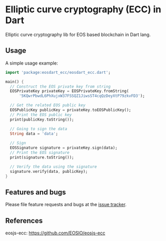 # Elliptic curve cryptography (ECC) in Dart

Elliptic curve cryptography lib for EOS based blockchain in Dart lang.

## Usage

A simple usage example:

```dart
import 'package:eosdart_ecc/eosdart_ecc.dart';

main() {
  // Construct the EOS private key from string
  EOSPrivateKey privateKey = EOSPrivateKey.fromString(
      '5KQwrPbwdL6PhXujxW37FSSQZ1JiwsST4cqQzDeyXtP79zkvFD3');

  // Get the related EOS public key
  EOSPublicKey publicKey = privateKey.toEOSPublicKey();
  // Print the EOS public key
  print(publicKey.toString());

  // Going to sign the data
  String data = 'data';
  
  // Sign
  EOSSignature signature = privateKey.sign(data);
  // Print the EOS signature
  print(signature.toString());

  // Verify the data using the signature
  signature.verify(data, publicKey);
}
```

## Features and bugs

Please file feature requests and bugs at the [issue tracker][tracker].

## References

eosjs-ecc: https://github.com/EOSIO/eosjs-ecc

[tracker]: https://github.com/primes-network/eosdart_ecc/issues
